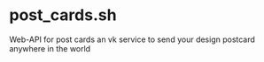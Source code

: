 # post_cards.sh
Web-API for post cards an vk service to send your design postcard anywhere in the world
